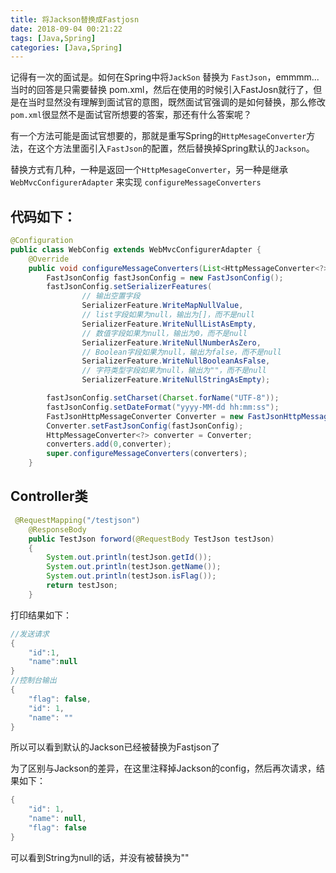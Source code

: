 ```yaml
---
title: 将Jackson替换成Fastjosn
date: 2018-09-04 00:21:22
tags: [Java,Spring]
categories: [Java,Spring]
---
```


记得有一次的面试是。如何在Spring中将`JackSon` 替换为 `FastJson`，emmmm...当时的回答是只需要替换 pom.xml，然后在使用的时候引入FastJosn就行了，但是在当时显然没有理解到面试官的意图，既然面试官强调的是如何替换，那么修改`pom.xml`很显然不是面试官所想要的答案，那还有什么答案呢？

有一个方法可能是面试官想要的，那就是重写Spring的`HttpMesageConverter`方法，在这个方法里面引入`FastJson`的配置，然后替换掉Spring默认的`Jackson`。

替换方式有几种，一种是返回一个`HttpMesageConverter`，另一种是继承`WebMvcConfigurerAdapter` 来实现 `configureMessageConverters`
## 代码如下：
```java
@Configuration
public class WebConfig extends WebMvcConfigurerAdapter {
    @Override
    public void configureMessageConverters(List<HttpMessageConverter<?>> converters) {
        FastJsonConfig fastJsonConfig = new FastJsonConfig();
        fastJsonConfig.setSerializerFeatures(
                // 输出空置字段
                SerializerFeature.WriteMapNullValue,
                // list字段如果为null，输出为[]，而不是null
                SerializerFeature.WriteNullListAsEmpty,
                // 数值字段如果为null，输出为0，而不是null
                SerializerFeature.WriteNullNumberAsZero,
                // Boolean字段如果为null，输出为false，而不是null
                SerializerFeature.WriteNullBooleanAsFalse,
                // 字符类型字段如果为null，输出为""，而不是null
                SerializerFeature.WriteNullStringAsEmpty);

        fastJsonConfig.setCharset(Charset.forName("UTF-8"));
        fastJsonConfig.setDateFormat("yyyy-MM-dd hh:mm:ss");
        FastJsonHttpMessageConverter Converter = new FastJsonHttpMessageConverter();
        Converter.setFastJsonConfig(fastJsonConfig);
        HttpMessageConverter<?> converter = Converter;
        converters.add(0,converter);
        super.configureMessageConverters(converters);
    }
```

## Controller类
```java
 @RequestMapping("/testjson")
    @ResponseBody
    public TestJson forword(@RequestBody TestJson testJson)
    {
        System.out.println(testJson.getId());
        System.out.println(testJson.getName());
        System.out.println(testJson.isFlag());
        return testJson;
    }
```
打印结果如下：
```java
//发送请求
{
	"id":1,
	"name":null
}
//控制台输出
{
    "flag": false,
    "id": 1,
    "name": ""
}
```
所以可以看到默认的Jackson已经被替换为Fastjson了

为了区别与Jackson的差异，在这里注释掉Jackson的config，然后再次请求，结果如下：
```java
{
    "id": 1,
    "name": null,
    "flag": false
}
```
可以看到String为null的话，并没有被替换为""